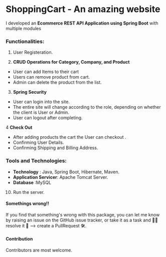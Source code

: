 # ShoppingCart - An amazing website 


I developed an  **Ecommerce REST API Application using Spring Boot** with multiple
modules


### Functionalities:

1. User Registeration.

2. **CRUD Operations for Category, Company, and Product**

* User can add Items to their cart 
* Users can remove product from cart.
* Admin can delete the product from the list.

3. **Spring Security**

* User can login into the site.
* The entire site will change according to the role, depending on whether the client is User or Admin.
* User can logout after completing.

4 **Check Out**
* After adding products the cart the User can checkout .
* Confirming User Details.
* Confirming Shipping and Billing Address.


### Tools and Technologies:

* **Technology** :  Java, Spring Boot, Hibernate, Maven.
* **Application Servicer**: Apache Tomcat Server.
* **Database** :MySQL


10. Run the server.

#### Somethings wrong!!

If you find that something's wrong with this package, you can let me know by raising an issue on the GitHub issue tracker, 
or take it as a task and 🧑‍💻 resolve it 💪 --> create a PullRequest 🛠.

#### Contribution

Contributors are most welcome.



